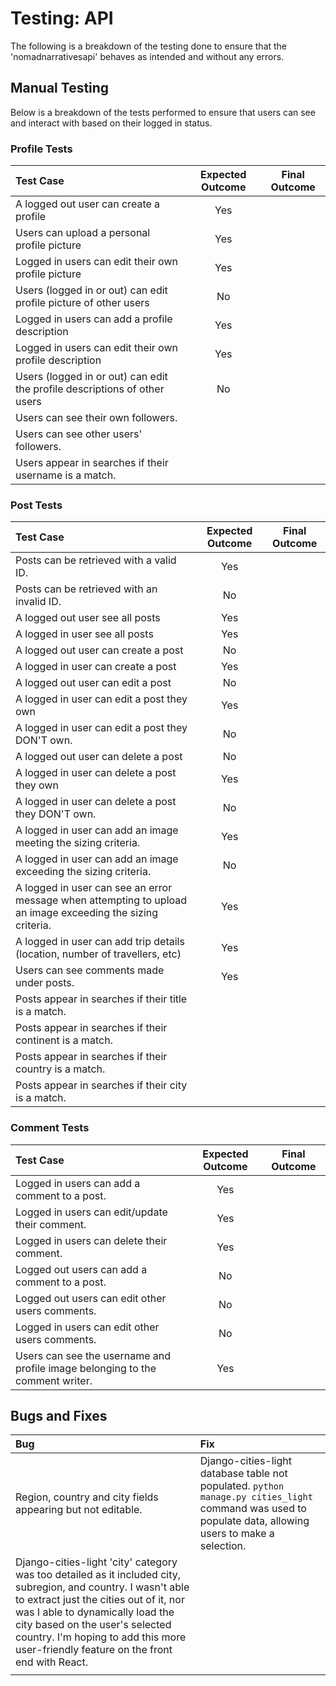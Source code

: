 # Testing: API

The following is a breakdown of the testing done to ensure that the 'nomadnarrativesapi' behaves as intended and without any errors.

## Manual Testing
Below is a breakdown of the tests performed to ensure that users can see and interact with based on their logged in status.

### Profile Tests

| Test Case | Expected Outcome | Final Outcome |
| :--- | :---: | :---: |
| A logged out user can create a profile | Yes |  |
| Users can upload a personal profile picture | Yes |  |
| Logged in users can edit their own profile picture | Yes |  |
| Users (logged in or out) can edit profile picture of other users | No |  |
| Logged in users can add a profile description | Yes |  |
| Logged in users can edit their own profile description | Yes |  |
| Users (logged in or out) can edit the profile descriptions of other users| No |  |
| Users can see their own followers. |  |  |
| Users can see other users' followers. |  |  |
| Users appear in searches if their username is a match. |  |  |


### Post Tests

| Test Case | Expected Outcome | Final Outcome |
| :--- | :---: | :---: |
| Posts can be retrieved with a valid ID. | Yes |  |
| Posts can be retrieved with an invalid ID. | No |  |
| A logged out user see all posts | Yes |  |
| A logged in user see all posts | Yes |  |
| A logged out user can create a post | No |  |
| A logged in user can create a post | Yes |  |
| A logged out user can edit a post | No |  |
| A logged in user can edit a post they own | Yes |  |
| A logged in user can edit a post they DON'T own. | No |  |
| A logged out user can delete a post | No |  |
| A logged in user can delete a post they own | Yes |  |
| A logged in user can delete a post they DON'T own. | No |  |
| A logged in user can add an image meeting the sizing criteria. | Yes |  |
| A logged in user can add an image exceeding the sizing criteria. | No |  |
| A logged in user can see an error message when attempting to upload an image exceeding the sizing criteria. | Yes |  |
| A logged in user can add trip details (location, number of travellers, etc) | Yes |  |
| Users can see comments made under posts. | Yes |  |
| Posts appear in searches if their title is a match. |  |  |
| Posts appear in searches if their continent is a match. |  |  |
| Posts appear in searches if their country is a match. |  |  |
| Posts appear in searches if their city is a match. |  |  |


### Comment Tests

| Test Case | Expected Outcome | Final Outcome |
| :--- | :---: | :---: |
| Logged in users can add a comment to a post. | Yes |  |
| Logged in users can edit/update their comment. | Yes |  |
| Logged in users can delete their comment. | Yes |  |
| Logged out users can add a comment to a post. | No |  |
| Logged out users can edit other users comments. | No |  |
| Logged in users can edit other users comments. | No |  |
| Users can see the username and profile image belonging to the comment writer. | Yes |  |


## Bugs and Fixes

| Bug | Fix |
| :--- | :--- |
| Region, country and city fields appearing but not editable. | Django-cities-light database table not populated. `python manage.py cities_light` command was used to populate data, allowing users to make a selection. |
| Django-cities-light 'city' category was too detailed as it included city, subregion, and country. I wasn't able to extract just the cities out of it, nor was I able to dynamically load the city based on the user's selected country. I'm hoping to add this more user-friendly feature on the front end with React. |  |
|  |  |